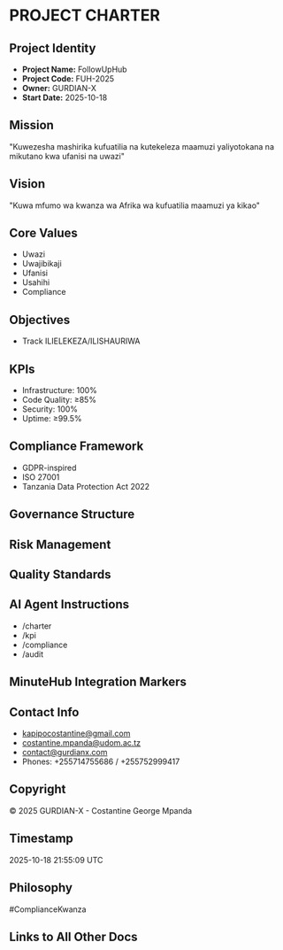# PROJECT CHARTER

## Project Identity
- **Project Name:** FollowUpHub  
- **Project Code:** FUH-2025  
- **Owner:** GURDIAN-X  
- **Start Date:** 2025-10-18  

## Mission
"Kuwezesha mashirika kufuatilia na kutekeleza maamuzi yaliyotokana na mikutano kwa ufanisi na uwazi"

## Vision
"Kuwa mfumo wa kwanza wa Afrika wa kufuatilia maamuzi ya kikao"

## Core Values
- Uwazi  
- Uwajibikaji  
- Ufanisi  
- Usahihi  
- Compliance

## Objectives
- Track ILIELEKEZA/ILISHAURIWA

## KPIs
- Infrastructure: 100%  
- Code Quality: ≥85%  
- Security: 100%  
- Uptime: ≥99.5%

## Compliance Framework
- GDPR-inspired  
- ISO 27001  
- Tanzania Data Protection Act 2022

## Governance Structure

## Risk Management

## Quality Standards

## AI Agent Instructions
- /charter  
- /kpi  
- /compliance  
- /audit

## MinuteHub Integration Markers

## Contact Info
- kapipocostantine@gmail.com  
- costantine.mpanda@udom.ac.tz  
- contact@gurdianx.com  
- Phones: +255714755686 / +255752999417

## Copyright
© 2025 GURDIAN-X - Costantine George Mpanda

## Timestamp
2025-10-18 21:55:09 UTC

## Philosophy
#ComplianceKwanza

## Links to All Other Docs